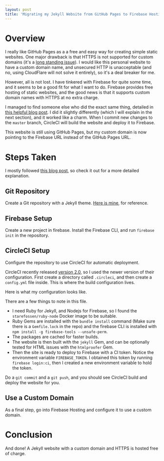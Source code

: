 ```yaml
---
layout: post
title: 'Migrating my Jekyll Website from GitHub Pages to Firebase Hosting'
---
```


# Overview

I really like GitHub Pages as a a free and easy way for creating simple static websites. One major drawback is that HTTPS is not supported for custom domains (it's a [long standing issue](https://github.com/isaacs/github/issues/156)). I would like this personal website to have a custom domain name, and unsecured HTTP is unacceptable (and no, using CloudFlare will not solve it entirely), so it's a deal breaker for me.

However, all is not lost. I have tinkered with Firebase for quite some time, and it seems to be a good fit for what I want to do. Firebase provides free hosting of static websites, and the good news is that it supports custom domain names with HTTPS at no extra charge.

I managed to find someone else who did the exact same thing, detailed in [this helpful blog post](https://chris.banes.me/2017/06/02/jekyll-firebase/). I did it slightly differently (which I will explain in the next section), and it worked like a charm. When I commit new changes to the `master` branch, CircleCI will build the website and deploy it to Firebase.

This website is still using GitHub Pages, but my custom domain is now pointing to the Firebase URL instead of the GitHub Pages URL.

# Steps Taken

I mostly followed [this blog post](https://chris.banes.me/2017/06/02/jekyll-firebase/), so check it out for a more detailed explanation. 

## Git Repository

Create a Git repository with a Jekyll theme. [Here is mine](https://github.om/Hyperparticle/hyperparticle.github.io), for reference.

## Firebase Setup

Create a new project in firebase. Install the Firebase CLI, and run `firebase init` in the repository.

## CircleCI Setup

Configure the repository to use CircleCI for automatic deployment.

CircleCI recently released [version 2.0](https://circleci.com/docs/2.0/), so I used the newer version of their configuration. First create a directory called `.circleci`, and then create a `config.yml` file inside. This is where the build configuration lives.

Here is what my configuration looks like.

<script src="https://gist.github.com/Hyperparticle/56c64d44170f8db648282a2177db67cc.js"></script>

There are a few things to note in this file.

- I need Ruby for Jekyll, and Nodejs for Firebase, so I found the `starefossen/ruby-node` Docker image to be suitable. 
- Ruby Gems are installed with the `bundle install` command (Make sure there is a `Gemfile.lock` in the repo) and the firebase CLI is installed with `npm install -g firebase-tools --unsafe-perm`.
- The packages are cached for faster builds.
- The website is then built with the `jekyll` Gem, and can be optionally tested for HTML issues with the `htmlproofer` Gem.
- Then the site is ready to deploy to Firebase with a CI token. Notice the environment variable `FIREBASE_TOKEN`. I obtained this token by running `firebase login:ci`, then I created a new environment variable to hold the token.

Do a `git commit` and a `git push`, and you should see CircleCI build and deploy the website for you.

## Use a Custom Domain

As a final step, go into Firebase Hosting and configure it to use a custom domain.

# Conclusion

And done! A Jekyll website with a custom domain and HTTPS is hosted free of charge.
